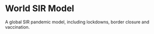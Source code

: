 # World SIR Model

A global SIR pandemic model, including lockdowns, border closure and vaccination.
